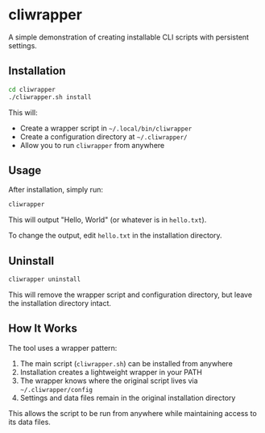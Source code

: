 # cliwrapper

A simple demonstration of creating installable CLI scripts with persistent settings.

## Installation

```bash
cd cliwrapper
./cliwrapper.sh install
```

This will:
- Create a wrapper script in `~/.local/bin/cliwrapper`
- Create a configuration directory at `~/.cliwrapper/`
- Allow you to run `cliwrapper` from anywhere

## Usage

After installation, simply run:
```bash
cliwrapper
```

This will output "Hello, World" (or whatever is in `hello.txt`).

To change the output, edit `hello.txt` in the installation directory.

## Uninstall

```bash
cliwrapper uninstall
```

This will remove the wrapper script and configuration directory, but leave the installation directory intact.

## How It Works

The tool uses a wrapper pattern:
1. The main script (`cliwrapper.sh`) can be installed from anywhere
2. Installation creates a lightweight wrapper in your PATH
3. The wrapper knows where the original script lives via `~/.cliwrapper/config`
4. Settings and data files remain in the original installation directory

This allows the script to be run from anywhere while maintaining access to its data files.